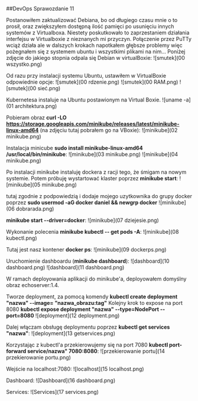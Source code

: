 ##DevOps Sprawozdanie 11

Postanowiłem zaktualizować Debiana, bo od długiego czasu mnie o to prosił, oraz zwiększyłem dostępną ilość pamięci po usunięciu innych systemów z Virtualboxa. Niestety poskutkowało to zaprzestaniem działania interfejsu w Virtualboxie z nieznanych mi przyczyn. Połączenie przez PuTTy wciąż działa ale w dalszych krokach napotkałem głębsze problemy więc pożegnałem się z systemem ubuntu i wszystkimi plikami na nim...
Poniżej zdjęcie do jakiego stopnia odpala się Debian w virtualBoxie:
![smutek](00 wszystko.png)

Od razu przy instalacji systemu Ubuntu, ustawiłem w VirtualBoxie odpowiednie opcje:
![smutek](00 rdzenie.png)
![smutek](00 RAM.png)
![smutek](00 sieć.png)


Kubernetesa instaluje na Ubuntu postawionym na Virtual Boxie.
![uname -a](01 architektura.png)

Pobieram obraz **curl -LO https://storage.googleapis.com/minikube/releases/latest/minikube-linux-amd64** (na zdjęciu tutaj pobrałem go na VBoxie):
![minikube](02 minikube.png)

Instalacja minicube **sudo install minikube-linux-amd64 /usr/local/bin/minikube**:
![minikube](03 minikube.png)
![minikube](04 minikube.png)

Po instalacji minikube instaluję dockera z racji tego, że śmigam na nowym systemie.
Potem próbuję wystartować klaster poprzez **minikube start**:
![minikube](05 minikube.png)

tutaj zgodnie z podpowiedzią i dodaje mojego uzytkownika do grupy docker poprzez **sudo usermod -aG docker daniel && newgrp docker**
![minikube](06 dobrarada.png)

**minikube start --driver=docker**:
![minikube](07 dziejesie.png)

Wykonanie polecenia **minikube kubectl -- get pods -A**:
![minikube](08 kubectl.png)

Tutaj jest nasz kontener **docker ps**:
![minikube](09 dockerps.png)

Uruchomienie dashboardu (**minikube dashboard**):
![dashboard](10 dashboard.png)
![dashboard](11 dashboard.png)

W ramach deployowania aplikacji do minikube'a, deployowałem domyślny obraz echoserver:1.4.

Tworze deployment, za pomocą komendy **kubectl create deployment "nazwa" --image= "nazwa_obrazu:tag"**
Kolejny krok to expose na port 8080 **kubectl expose deployment "nazwa" --type=NodePort --port=8080**
![deployment](12 deployment.png)

Dalej włączam obsługę deploymentu poprzez **kubectl get services "nazwa"**:
![deployment](13 getservices.png)

Korzystając z kubectl'a przekierowujemy się na port 7080 **kubectl port-forward service/nazwa" 7080:8080**:
![przekierowanie portu](14 przekierowanie portu.png)

Wejście na localhost:7080:
![localhost](15 localhost.png)

Dashboard:
![Dashboard](16 dashboard.png)

Services:
![Services](17 services.png)